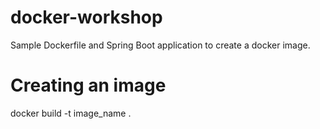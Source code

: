 # docker-workshop
Sample Dockerfile and Spring Boot application to create a docker image.

# Creating an image

docker build -t image_name .
